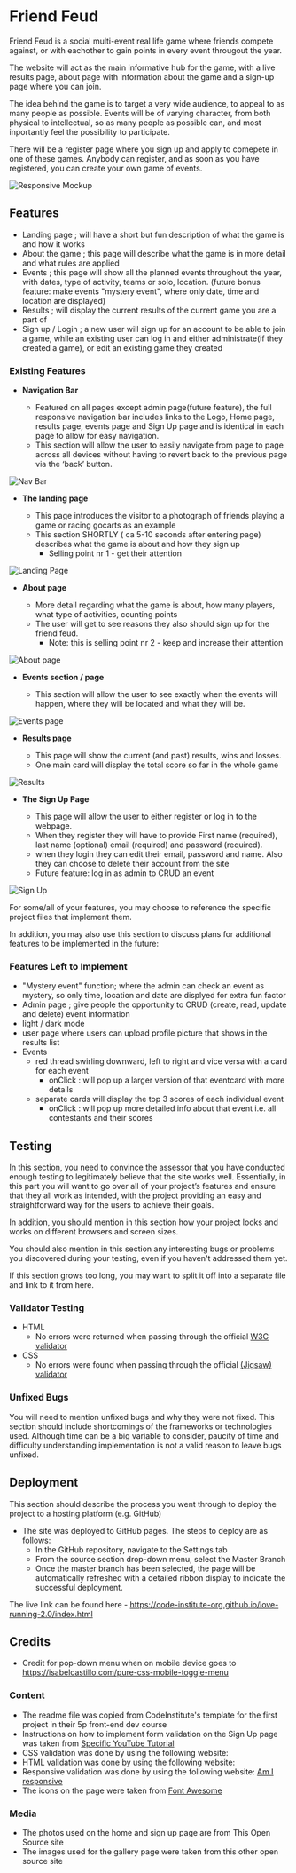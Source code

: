 # Friend Feud

Friend Feud is a social multi-event real life game where friends compete against, or with eachother to gain points in every event througout the year.

The website will act as the main informative hub for the game, with a live results page, about page with information about the game and a sign-up page where you can join. 

The idea behind the game is to target a very wide audience, to appeal to as many people as possible. 
Events will be of varying character, from both physical to intellectual, so as many people as possible can, and most inportantly feel the possibility to participate. 

There will be a register page where you sign up and apply to comepete in one of these games. 
Anybody can register, and as soon as you have registered, you can create your own game of events. 


![Responsive Mockup](https://github.com/lucyrush/readme-template/blob/master/media/love_running_mockup.png)

## Features 

- Landing page ; will have a short but fun description of what the game is and how it works
- About the game ; this page will describe what the game is in more detail and what rules are applied
- Events ; this page will show all the planned events throughout the year, with dates, type of activity, teams or solo, location. (future bonus feature: make events "mystery event", where only date, time and location are displayed)
- Results ; will display the current results of the current game you are a part of
- Sign up / Login ; a new user will sign up for an account to be able to join a game, while an existing user can log in and either administrate(if they created a game), or edit an existing game they created


### Existing Features

- __Navigation Bar__

  - Featured on all pages except admin page(future feature), the full responsive navigation bar includes links to the Logo, Home page, results page, events page and Sign Up page and is identical in each page to allow for easy navigation.
  - This section will allow the user to easily navigate from page to page across all devices without having to revert back to the previous page via the ‘back’ button. 

![Nav Bar](https://github.com/lucyrush/readme-template/blob/master/media/love_running_nav.png)

- __The landing page__

  - This page introduces the visitor to a photograph of friends playing a game or racing gocarts as an example
  - This section SHORTLY ( ca 5-10 seconds after entering page) describes what the game is about and how they sign up
    - Selling point nr 1 - get their attention

![Landing Page](https://github.com/lucyrush/readme-template/blob/master/media/love_running_landing.png)

- __About page__

  - More detail regarding what the game is about, how many players, what type of activities, counting points
  - The user will get to see reasons they also should sign up for the friend feud. 
    - Note: this is selling point nr 2 - keep and increase their attention

![About page](https://github.com/lucyrush/readme-template/blob/master/media/love_running_ethos.png)

- __Events section / page__

  - This section will allow the user to see exactly when the events will happen, where they will be located and what they will be. 

![Events page](https://github.com/lucyrush/readme-template/blob/master/media/love_running_times.png)

- __Results page__ 

  - This page will show the current (and past) results, wins and losses. 
  - One main card will display the total score so far in the whole game

![Results](https://github.com/lucyrush/readme-template/blob/master/media/love_running_footer.png)

- __The Sign Up Page__

  - This page will allow the user to either register or log in to the webpage. 
  - When they register they will have to provide First name (required), last name (optional) email (required) and password (required).
  - when they login they can edit their email, password and name. Also they can choose to delete their account from the site
  - Future feature: log in as admin to CRUD an event
 
![Sign Up](https://github.com/lucyrush/readme-template/blob/master/media/love_running_signup.png)









For some/all of your features, you may choose to reference the specific project files that implement them.

In addition, you may also use this section to discuss plans for additional features to be implemented in the future:

### Features Left to Implement

- "Mystery event" function; where the admin can check an event as mystery, so only time, location and date are displyed for extra fun factor
- Admin page ; give people the opportunity to CRUD (create, read, update and delete) event information
- light / dark mode
- user page where users can upload profile picture that shows in the results list
- Events
    - red thread swirling downward, left to right and vice versa with a card for each event
      - onClick : will pop up a larger version of that eventcard with more details
    - separate cards will display the top 3 scores of each individual event
      - onClick : will pop up more detailed info about that event i.e.  all contestants and their scores


## Testing 

In this section, you need to convince the assessor that you have conducted enough testing to legitimately believe that the site works well. Essentially, in this part you will want to go over all of your project’s features and ensure that they all work as intended, with the project providing an easy and straightforward way for the users to achieve their goals.

In addition, you should mention in this section how your project looks and works on different browsers and screen sizes.

You should also mention in this section any interesting bugs or problems you discovered during your testing, even if you haven't addressed them yet.

If this section grows too long, you may want to split it off into a separate file and link to it from here.


### Validator Testing 

- HTML
  - No errors were returned when passing through the official [W3C validator](https://validator.w3.org/nu/?doc=https%3A%2F%2Fcode-institute-org.github.io%2Flove-running-2.0%2Findex.html)
- CSS
  - No errors were found when passing through the official [(Jigsaw) validator](https://jigsaw.w3.org/css-validator/validator?uri=https%3A%2F%2Fvalidator.w3.org%2Fnu%2F%3Fdoc%3Dhttps%253A%252F%252Fcode-institute-org.github.io%252Flove-running-2.0%252Findex.html&profile=css3svg&usermedium=all&warning=1&vextwarning=&lang=en#css)

### Unfixed Bugs

You will need to mention unfixed bugs and why they were not fixed. This section should include shortcomings of the frameworks or technologies used. Although time can be a big variable to consider, paucity of time and difficulty understanding implementation is not a valid reason to leave bugs unfixed. 

## Deployment

This section should describe the process you went through to deploy the project to a hosting platform (e.g. GitHub) 

- The site was deployed to GitHub pages. The steps to deploy are as follows: 
  - In the GitHub repository, navigate to the Settings tab 
  - From the source section drop-down menu, select the Master Branch
  - Once the master branch has been selected, the page will be automatically refreshed with a detailed ribbon display to indicate the successful deployment. 

The live link can be found here - https://code-institute-org.github.io/love-running-2.0/index.html 


## Credits 


- Credit for pop-down menu when on mobile device goes to https://isabelcastillo.com/pure-css-mobile-toggle-menu




<!-- 

In this section you need to reference where you got your content, media and extra help from. It is common practice to use code from other repositories and tutorials, however, it is important to be very specific about these sources to avoid plagiarism. 

You can break the credits section up into Content and Media, depending on what you have included in your project. 
--> 

### Content 

- The readme file was copied from CodeInstitute's template for the first project in their 5p front-end dev course
- Instructions on how to implement form validation on the Sign Up page was taken from [Specific YouTube Tutorial](https://www.youtube.com/)
- CSS validation was done by using the following website: 
- HTML validation was done by using the following website: 
- Responsive validation was done by using the following website: [Am I responsive](http://ami.responsivedesign.is/)
- The icons on the page were taken from [Font Awesome](https://fontawesome.com/)

### Media

- The photos used on the home and sign up page are from This Open Source site
- The images used for the gallery page were taken from this other open source site

<!-- 

## Other General Project Advice

Below you will find a couple of extra tips that may be helpful when completing your project. Remember that each of these projects will become part of your final portfolio so it’s important to allow enough time to showcase your best work! 

- One of the most basic elements of keeping a healthy commit history is with the commit message. When getting started with your project, read through [this article](https://chris.beams.io/posts/git-commit/) by Chris Beams on How to Write  a Git Commit Message 
  - Make sure to keep the messages in the imperative mood 

- When naming the files in your project directory, make sure to consider meaningful naming of files, point to specific names and sections of content.
  - For example, instead of naming an image used ‘image1.png’ consider naming it ‘landing_page_img.png’. This will ensure that there are clear file paths kept. 

- Do some extra research on good and bad coding practices, there are a handful of useful articles to read, consider reviewing the following list when getting started:
  - [Writing Your Best Code](https://learn.shayhowe.com/html-css/writing-your-best-code/)
  - [HTML & CSS Coding Best Practices](https://medium.com/@inceptiondj.info/html-css-coding-best-practice-fadb9870a00f)
  - [Google HTML/CSS Style Guide](https://google.github.io/styleguide/htmlcssguide.html#General)

-->
